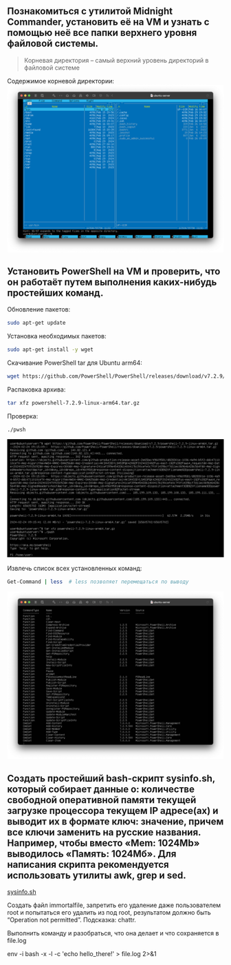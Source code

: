 Познакомиться с утилитой Midnight Commander, установить её на VM и узнать с помощью неё все папки верхнего уровня файловой системы.
-
>Корневая директория – самый верхний уровень директорий в файловой системе

Содержимое корневой директории:
![](/HW3/assets/1-1.png) 

Установить PowerShell на VM и проверить, что он работаёт путем выполнения каких-нибудь простейших команд.
-
Обновление пакетов:

``` bash
sudo apt-get update
``` 

Установка необходимых пакетов:

``` bash
sudo apt-get install -y wget
``` 

Скачивание PowerShell tar для Ubuntu arm64:

``` bash
wget https://github.com/PowerShell/PowerShell/releases/download/v7.2.9/powershell-7.2.9-linux-arm64.tar.gz
``` 
Распаковка архива:

``` bash
tar xfz powershell-7.2.9-linux-arm64.tar.gz 
```
Проверка:

``` bash
./pwsh
``` 
![](/HW3/assets/2-1.png) 

Извлечь список всех установленных команд:

``` bash
Get-Command | less  # less позволяет перемещаться по выводу
```
![](/HW3/assets/2-2.png) 
 
 Создать простейший bash-скрипт sysinfo.sh, который собирает данные о:
 количестве свободной оперативной памяти
 текущей загрузке процессора
 текущем IP адресе(ах)
 и выводит их в формате ключ: значение, причем все ключи заменить на русские названия. Например, чтобы вместо «Mem: 1024Mb» выводилось «Память: 1024Мб». Для написания    скрипта рекомендуется использовать утилиты awk, grep и sed.
 -
[sysinfo.sh](/HW3/sysinfo.sh) 
 
 Cоздать файл immortalfile, запретить его удаление даже пользователем root и попытаться его удалить из под root, результатом должно быть “Operation not permitted”.       Подсказка: chattr.

 Выполнить команду и разобраться, что она делает и что сохраняется в file.log

 env -i bash -x -l -c 'echo hello_there!' > file.log 2>&1


